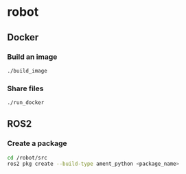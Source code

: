 # robot

## Docker
### Build an image
```bash
./build_image
```

### Share files
```bash
./run_docker
```

## ROS2
### Create a package
```bash
cd /robot/src
ros2 pkg create --build-type ament_python <package_name>
```